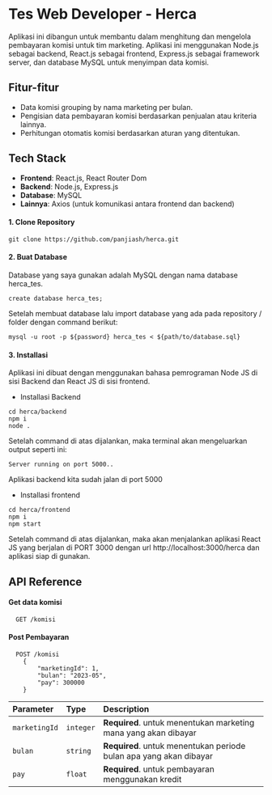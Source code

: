 # Tes Web Developer - Herca

Aplikasi ini dibangun untuk membantu dalam menghitung dan mengelola pembayaran komisi untuk tim marketing. Aplikasi ini menggunakan Node.js sebagai backend, React.js sebagai frontend, Express.js sebagai framework server, dan database MySQL untuk menyimpan data komisi.

## Fitur-fitur

- Data komisi grouping by nama marketing per bulan.
- Pengisian data pembayaran komisi berdasarkan penjualan atau kriteria lainnya.
- Perhitungan otomatis komisi berdasarkan aturan yang ditentukan.

## Tech Stack

- **Frontend**: React.js, React Router Dom
- **Backend**: Node.js, Express.js
- **Database**: MySQL
- **Lainnya**: Axios (untuk komunikasi antara frontend dan backend)

#### 1. Clone Repository

```
git clone https://github.com/panjiash/herca.git
```

#### 2. Buat Database

Database yang saya gunakan adalah MySQL dengan nama database herca_tes.

```
create database herca_tes;
```

Setelah membuat database lalu import database yang ada pada repository / folder dengan command berikut:

```
mysql -u root -p ${password} herca_tes < ${path/to/database.sql}
```

#### 3. Installasi

Aplikasi ini dibuat dengan menggunakan bahasa pemrograman Node JS di sisi Backend dan React JS di sisi frontend.

- Installasi Backend

```
cd herca/backend
npm i
node .
```

Setelah command di atas dijalankan, maka terminal akan mengeluarkan output seperti ini:

```
Server running on port 5000..
```

Aplikasi backend kita sudah jalan di port 5000

- Installasi frontend

```
cd herca/frontend
npm i
npm start
```

Setelah command di atas dijalankan, maka akan menjalankan aplikasi React JS yang berjalan di PORT 3000 dengan url http://localhost:3000/herca dan aplikasi siap di gunakan.

## API Reference

#### Get data komisi

```http
  GET /komisi
```

#### Post Pembayaran

```http
  POST /komisi
    {
        "marketingId": 1,
        "bulan": "2023-05",
        "pay": 300000
    }
```

| Parameter     | Type      | Description                                                        |
| :------------ | :-------- | :----------------------------------------------------------------- |
| `marketingId` | `integer` | **Required**. untuk menentukan marketing mana yang akan dibayar    |
| `bulan`       | `string`  | **Required**. untuk menentukan periode bulan apa yang akan dibayar |
| `pay`         | `float`   | **Required**. untuk pembayaran menggunakan kredit                  |
